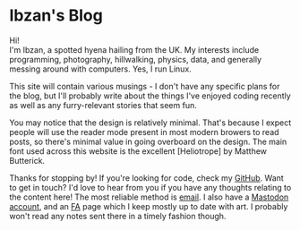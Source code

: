 # Ibzan's Blog

Hi!  
I'm Ibzan, a spotted hyena hailing from the UK. My interests include programming, photography, hillwalking, physics, data, and generally messing around with computers.
Yes, I run Linux.

This site will contain various musings - I don't have any specific plans for the blog, but I'll probably write about the things I've enjoyed coding recently as well as any furry-relevant stories that seem fun.

You may notice that the design is relatively minimal.
That's because I expect people will use the reader mode present in most modern browers to read posts, so there's minimal value in going overboard on the design.
The main font used across this website is the excellent [Heliotrope] by Matthew Butterick.

Thanks for stopping by!
If you're looking for code, check my [GitHub][github].
Want to get in touch?
I'd love to hear from you if you have any thoughts relating to the content here!
The most reliable method is [email][email].
I also have a <a rel="me" href="https://queer.party/@ibzan">Mastodon account</a>, and an [FA][furaffinity] page which I keep mostly up to date with art.
I probably won't read any notes sent there in a timely fashion though.

[github]: https://github.com/IbzanHyena
[email]: mailto:ibzan@ibzan.co.uk
[furaffinity]: https://www.furaffinity.net/user/ibzanhyena/

